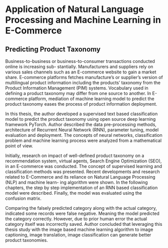 # Application of Natural Language Processing and Machine Learning in E-Commerce
## Predicting Product Taxonomy

Business-to-business or business-to-consumer transactions conducted online is increasing sub-
stantially. Manufacturers and suppliers rely on various sales channels such as an E-commerce
website to gain a market share. E-commerce platforms fetches manufacture’s or supplier’s version of multilingual product information including the products’ taxonomy from the Product Information Management (PIM) systems. Vocabulary used in defining a product taxonomy may differ from
one source to another. In E-commerce platform, mediation of machine learning model to predict
the product taxonomy eases the process of product information deployment.

In this thesis, the author developed a supervised text based classification model to predict the
product taxonomy using open source deep learning framework PyTorch. Author described the
data pre-processing methods, architecture of Recurrent Neural Network (RNN), parameter tuning,
model evaluation and deployment. The concepts of neural networks, classification problem and
machine learning process were analyzed from a mathematical point of view.

Initially, research on impact of well-defined product taxonomy on a recommendation system,
virtual agents, Search Engine Optimization (SEO), in an E-commerce was conducted. The concept
of supervised learning and classification methods was presented. Recent developments and research
related to E-Commerce and its reliance on Natural Language Processing (NLP) and machine learn-
ing algorithm were shown. In the following chapters, the step by step implementation of an RNN
based classification model were described. Finally, the model was evaluated using the confusion
matrix.

Comparing the falsely predicted category along with the actual category, indicated some records
were false negative. Meaning the model predicted the category correctly. However, due to prior
human error the actual category itself was incorrectly saved. Author concluded that leveraging
this thesis study with the image based machine learning algorithm to image captioning, image
translation, image classification can generate better product taxonomies.
